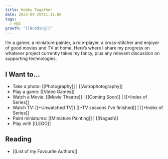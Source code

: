 ```yaml
---
title: Hobby Together
date: 2023-09-25T11:11:00
tags:
  - MOC
growth: "[[Budding]]"
---
```

I’m a gamer, a miniature painter, a role-player, a cross-stitcher and enjoyer of good movies and TV at home. Here’s where I share my progress on whatever project currently takes my fancy, plus any relevant discussion on supporting technologies.

## I Want to...

- Take a photo: [[Photography]] | [[Astrophotography]]
- Play a game: [[Video Games]]
- Watch a Movie: [[Movie Theatre]] | [[Coming Soon]] | [[+Index of Series]]
- Watch TV: [[+Unwatched TV]] [[+TV seasons I've finished]] | [[+Index of Series]]
- Paint miniatures: [[Miniature Painting]] | [[Nagash]]
- Play with [[LEGO]]

## Reading
- [[List of my Favourite Authors]]


